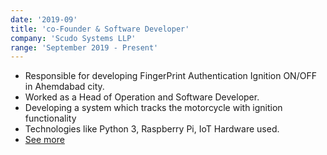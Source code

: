 ```yaml
---
date: '2019-09'
title: 'co-Founder & Software Developer'
company: 'Scudo Systems LLP'
range: 'September 2019 - Present'
---
```


- Responsible for developing FingerPrint Authentication Ignition ON/OFF in Ahemdabad city.
- Worked as a Head of Operation and Software Developer.
- Developing a system which tracks the motorcycle with ignition functionality
- Technologies like Python 3, Raspberry Pi, IoT Hardware used.
- [See more](https://drive.google.com/file/d/1g5gQBAG3qZe0wK-O0_irvtnWkQDWa22f/view?usp=sharing)

